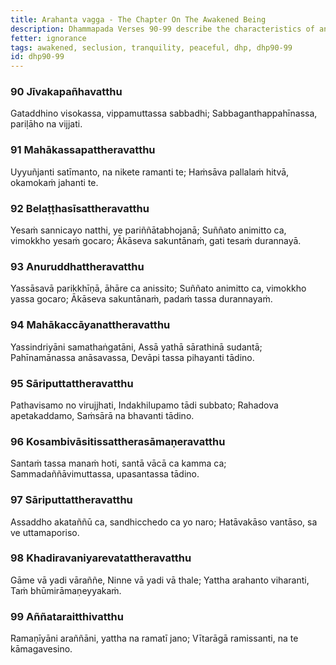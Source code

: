 ```yaml
---
title: Arahanta vagga - The Chapter On The Awakened Being
description: Dhammapada Verses 90-99 describe the characteristics of an awakened being, the qualities of a peaceful mind, and what makes a place pleasing.
fetter: ignorance
tags: awakened, seclusion, tranquility, peaceful, dhp, dhp90-99
id: dhp90-99
---
```


### 90 Jīvakapañhavatthu

Gataddhino visokassa,
vippamuttassa sabbadhi;
Sabbaganthappahīnassa,
pariḷāho na vijjati.

### 91 Mahākassapattheravatthu

Uyyuñjanti satīmanto,
na nikete ramanti te;
Haṁsāva pallalaṁ hitvā,
okamokaṁ jahanti te.

### 92 Belaṭṭhasīsattheravatthu

Yesaṁ sannicayo natthi,
ye pariññātabhojanā;
Suññato animitto ca,
vimokkho yesaṁ gocaro;
Ākāseva sakuntānaṁ,
gati tesaṁ durannayā.

### 93 Anuruddhattheravatthu

Yassāsavā parikkhīṇā,
āhāre ca anissito;
Suññato animitto ca,
vimokkho yassa gocaro;
Ākāseva sakuntānaṁ,
padaṁ tassa durannayaṁ.

### 94 Mahākaccāyanattheravatthu

Yassindriyāni samathaṅgatāni,
Assā yathā sārathinā sudantā;
Pahīnamānassa anāsavassa,
Devāpi tassa pihayanti tādino.

### 95 Sāriputtattheravatthu

Pathavisamo no virujjhati,
Indakhilupamo tādi subbato;
Rahadova apetakaddamo,
Saṁsārā na bhavanti tādino.

### 96 Kosambivāsitissattherasāmaṇeravatthu

Santaṁ tassa manaṁ hoti,
santā vācā ca kamma ca;
Sammadaññāvimuttassa,
upasantassa tādino.

### 97 Sāriputtattheravatthu

Assaddho akataññū ca,
sandhicchedo ca yo naro;
Hatāvakāso vantāso,
sa ve uttamaporiso.

### 98 Khadiravaniyarevatattheravatthu

Gāme vā yadi vāraññe,
Ninne vā yadi vā thale;
Yattha arahanto viharanti,
Taṁ bhūmirāmaṇeyyakaṁ.

### 99 Aññataraitthivatthu

Ramaṇīyāni araññāni,
yattha na ramatī jano;
Vītarāgā ramissanti,
na te kāmagavesino.